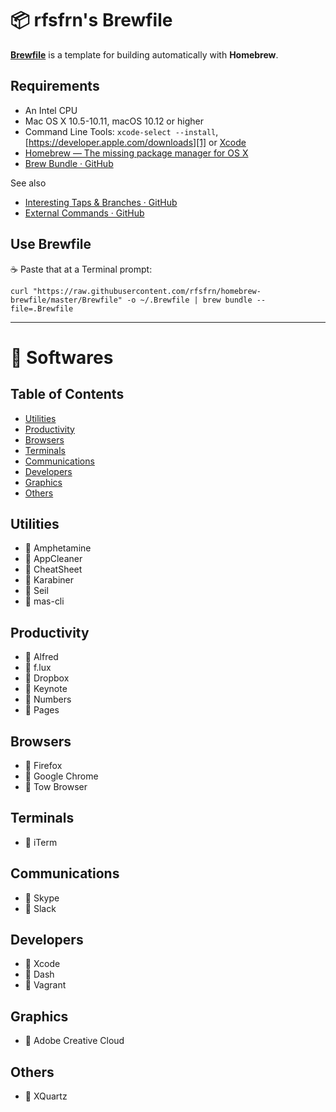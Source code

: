 :package: rfsfrn's Brewfile
===========================

**[Brewfile](https://raw.githubusercontent.com/rfsfrn/homebrew-brewfile/master/Brewfile)** is a template for building automatically with **Homebrew**.

Requirements
------------

- An Intel CPU
- Mac OS X 10.5-10.11, macOS 10.12 or higher
- Command Line Tools: `xcode-select --install`,
  [https://developer.apple.com/downloads][1] or [Xcode][2]
- [Homebrew — The missing package manager for OS X][3]
- [Brew Bundle · GitHub][4]

See also

- [Interesting Taps & Branches · GitHub][5]
- [External Commands · GitHub][6]

Use Brewfile
------------

:coffee: Paste that at a Terminal prompt:

```
curl "https://raw.githubusercontent.com/rfsfrn/homebrew-brewfile/master/Brewfile" -o ~/.Brewfile | brew bundle --file=.Brewfile
```

---

:apple: Softwares
=================

Table of Contents
-----------------

- [Utilities](#utilities)
- [Productivity](#productivity)
- [Browsers](#browsers)
- [Terminals](#terminals)
- [Communications](#communications)
- [Developers](#developers)
- [Graphics](#graphics)
- [Others](#others)


Utilities
---------

- :beer: Amphetamine
- :beer: AppCleaner
- :beer: CheatSheet
- :beer: Karabiner
- :beer: Seil
- :beer: mas-cli

Productivity
------------

- :beer: Alfred
- :beer: f.lux
- :beer: Dropbox
- :beer: Keynote
- :beer: Numbers
- :beer: Pages

Browsers
--------

- :beer: Firefox
- :beer: Google Chrome
- :beer: Tow Browser

Terminals
---------

- :beer: iTerm

Communications
--------------

- :beer: Skype
- :beer: Slack

Developers
----------

- :beer: Xcode
- :beer: Dash
- :beer: Vagrant

Graphics
--------

- :beer: Adobe Creative Cloud

Others
------

- :beer: XQuartz



[1]: https://developer.apple.com/downloads "Sign in with your Apple ID - Apple Developer"
[2]: http://itunes.apple.com/us/app/xcode/id497799835 "Xcode"
[3]: http://brew.sh/ "Homebrew — The missing package manager for OS X"
[4]: https://github.com/Homebrew/homebrew-bundle
[5]: https://github.com/Homebrew/brew/blob/master/share/doc/homebrew/Interesting-Taps-%26-Branches.md
[6]: https://github.com/Homebrew/brew/blob/master/share/doc/homebrew/External-Commands.md
